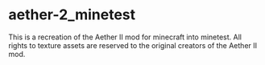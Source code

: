 # aether-2_minetest
This is a recreation of the Aether II mod for minecraft into minetest. All rights to texture assets are reserved to the original creators of the Aether II mod.

